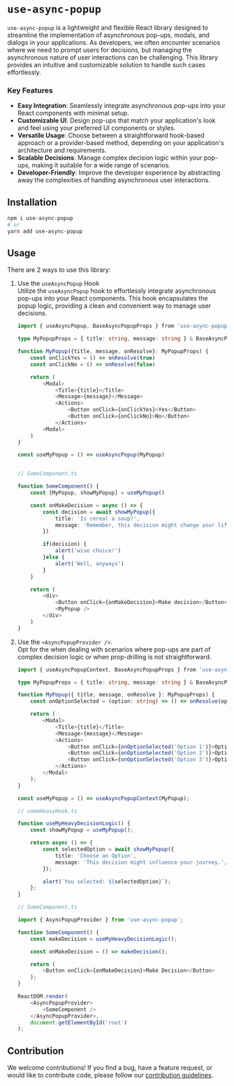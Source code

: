 # `use-async-popup`

`use-async-popup` is a lightweight and flexible React library designed to streamline the implementation of asynchronous pop-ups, modals, and dialogs in your applications. As developers, we often encounter scenarios where we need to prompt users for decisions, but managing the asynchronous nature of user interactions can be challenging. This library provides an intuitive and customizable solution to handle such cases effortlessly.

### Key Features
- **Easy Integration**: Seamlessly integrate asynchronous pop-ups into your React components with minimal setup.
- **Customizable UI**: Design pop-ups that match your application's look and feel using your preferred UI components or styles.
- **Versatile Usage**: Choose between a straightforward hook-based approach or a provider-based method, depending on your application's architecture and requirements.
- **Scalable Decisions**: Manage complex decision logic within your pop-ups, making it suitable for a wide range of scenarios.
- **Developer-Friendly**: Improve the developer experience by abstracting away the complexities of handling asynchronous user interactions.

## Installation

```bash
npm i use-async-popup
# or
yarn add use-async-popup
```

## Usage

There are 2 ways to use this library:

1. Use the `useAsyncPopup` Hook  
Utilize the `useAsyncPopup` hook to effortlessly integrate asynchronous pop-ups into your React components. This hook encapsulates the popup logic, providing a clean and convenient way to manage user decisions.

    ```ts
    import { useAsyncPopup, BaseAsyncPopupProps } from 'use-async-popup'

    type MyPopupProps = { title: string, message: string } & BaseAsyncPopupProps<boolean>

    function MyPopup({title, message, onResolve}: MyPopupProps) {
        const onClickYes = () => onResolve(true)
        const onClickNo = () => onResolve(false)

        return (
            <Modal>
                <Title>{title}</Title>
                <Message>{message}</Message>
                <Actions>
                    <Button onClick={onClickYes}>Yes</Button>
                    <Button onClick={onClickNo}>No</Button>
                </Actions>
            <Modal>
        )
    }

    const useMyPopup = () => useAsyncPopup(MyPopup)


    // SomeComponent.ts

    function SomeComponent() {
        const [MyPopup, showMyPopup] = useMyPopup()

        const onMakeDecision = async () => {
            const decision = await showMyPopup({
                title: 'Is cereal a soup?',
                message: 'Remember, this decision might change your life.'
            })

            if(decision) {
                alert('wise choice!')
            }else {
                alert('Well, anyways')
            }
        }

        return (
            <div>
                <Button onClick={onMakeDecision}>Make decision</Button>
                <MyPopup />
            </div>
        )
    }
    ```

2. Use the `<AsyncPopupProvider />`.  
Opt for the <AsyncPopupProvider /> when dealing with scenarios where pop-ups are part of complex decision logic or when prop-drilling is not straightforward.

    ```ts
    import { useAsyncPopupContext, BaseAsyncPopupProps } from 'use-async-popup'

    type MyPopupProps = { title: string, message: string } & BaseAsyncPopupProps<string>;

    function MyPopup({ title, message, onResolve }: MyPopupProps) {
        const onOptionSelected = (option: string) => () => onResolve(option);

        return (
            <Modal>
                <Title>{title}</Title>
                <Message>{message}</Message>
                <Actions>
                    <Button onClick={onOptionSelected('Option 1')}>Option 1</Button>
                    <Button onClick={onOptionSelected('Option 2')}>Option 2</Button>
                    <Button onClick={onOptionSelected('Option 3')}>Option 3</Button>
                </Actions>
            </Modal>
        );
    }

    const useMyPopup = () => useAsyncPopupContext(MyPopup);

    // someHeavyHook.ts

    function useMyHeavyDecisionLogic() {
        const showMyPopup = useMyPopup();

        return async () => {
            const selectedOption = await showMyPopup({
                title: 'Choose an Option',
                message: 'This decision might influence your journey.',
            });

            alert(`You selected: ${selectedOption}`);
        };
    }

    // SomeComponent.ts

    import { AsyncPopupProvider } from 'use-async-popup';

    function SomeComponent() {
        const makeDecision = useMyHeavyDecisionLogic();

        const onMakeDecision = () => makeDecision();

        return (
            <Button onClick={onMakeDecision}>Make Decision</Button>
        );
    }

    ReactDOM.render(
        <AsyncPopupProvider>
            <SomeComponent />
        </AsyncPopupProvider>,
        document.getElementById('root')
    );
    ```

## Contribution

We welcome contributions! If you find a bug, have a feature request, or would like to contribute code, please follow our [contribution guidelines](/CONTRIBUTING.md).